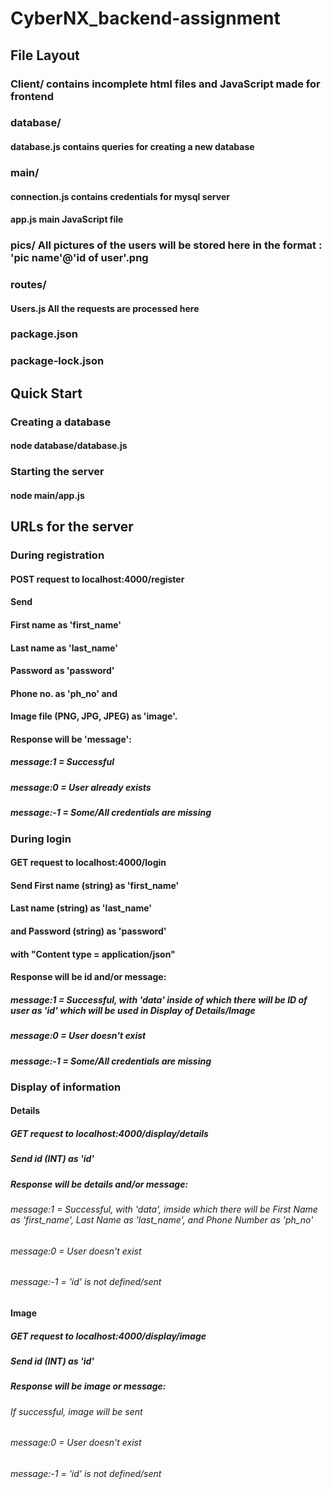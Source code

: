 # CyberNX_backend-assignment

## File Layout

### Client/   contains incomplete html files and JavaScript made for frontend

### database/
#### database.js   contains queries for creating a new database

### main/
#### connection.js   contains credentials for mysql server
#### app.js   main JavaScript file

### pics/   All pictures of the users will be stored here in the format : 'pic name'@'id of user'.png

### routes/
#### Users.js   All the requests are processed here

### package.json
### package-lock.json


## Quick Start

### Creating a database
#### node database/database.js

### Starting the server
#### node main/app.js


## URLs for the server

### During registration
#### POST request to localhost:4000/register
#### Send 
#### First name as 'first_name'
#### Last name as 'last_name'
#### Password as 'password'
#### Phone no. as 'ph_no' and
#### Image file (PNG, JPG, JPEG) as 'image'.

#### Response will be 'message': 
##### message:1 = Successful 
##### message:0 = User already exists
##### message:-1 = Some/All credentials are missing


### During login
#### GET request to localhost:4000/login
#### Send First name (string) as 'first_name'
#### Last name (string) as 'last_name'
#### and Password (string) as 'password'
#### with "Content type = application/json"

#### Response will be id and/or message: 
##### message:1 = Successful, with 'data' inside of which there will be ID of user as 'id' which will be used in Display of Details/Image
##### message:0 = User doesn't exist
##### message:-1 = Some/All credentials are missing


### Display of information

#### Details
##### GET request to localhost:4000/display/details
##### Send id (INT) as 'id'

##### Response will be details and/or message:
###### message:1 = Successful, with 'data', imside which there will be First Name as 'first_name', Last Name as 'last_name', and Phone Number as 'ph_no'
###### message:0 = User doesn't exist
###### message:-1 = 'id' is not defined/sent

#### Image
##### GET request to localhost:4000/display/image
##### Send id (INT) as 'id'

##### Response will be image or message:
###### If successful, image will be sent
###### message:0 = User doesn't exist
###### message:-1 = 'id' is not defined/sent
